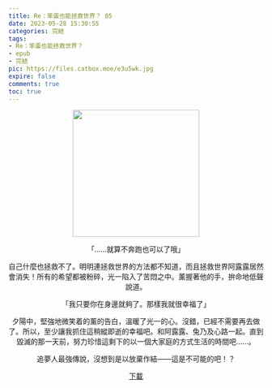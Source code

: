 ```yaml
---
title: Re：笨蛋也能拯救世界？ 05
date: 2023-05-28 15:30:55
categories: 完結
tags:
- Re：笨蛋也能拯救世界？
- epub
- 完結
pic: https://files.catbox.moe/e3u5wk.jpg
expire: false
comments: true
toc: true
---
```


<div style="text-align:center" class="kratos-post-content">

<img width="250px" src="https://files.catbox.moe/e3u5wk.jpg">

<p>
「……就算不奔跑也可以了哦」

自己什麼也拯救不了。明明連拯救世界的方法都不知道，而且拯救世界阿露露居然會消失！所有的希望都被粉碎，光一陷入了苦悶之中。薰握著他的手，拚命地低聲說道。

「我只要你在身邊就夠了。那樣我就很幸福了」

夕陽中，堅強地微笑着的薰的告白，溫暖了光一的心。沒錯，已經不需要再去做了。所以，至少讓我抓住這稍縱即逝的幸福吧。和阿露露、兔乃及心路一起。直到毀滅的那一天前，努力珍惜這剩下的以一個大家庭的方式生活的時間吧……。

追夢人最強傳說，沒想到是以放棄作結——這是不可能的吧！？
</p>

<p>
<a href="https://epubdatabase.azurewebsites.net/EBOOKS/EPUB/完結/Re：笨蛋也能拯救世界？/Re：笨蛋能拯救世界嗎 05.epub?download=1">下載</a>
</p>

</div>